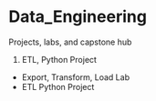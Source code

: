 # Data_Engineering
Projects, labs, and capstone hub
1. ETL, Python Project
  - Export, Transform, Load Lab
  - ETL Python Project
